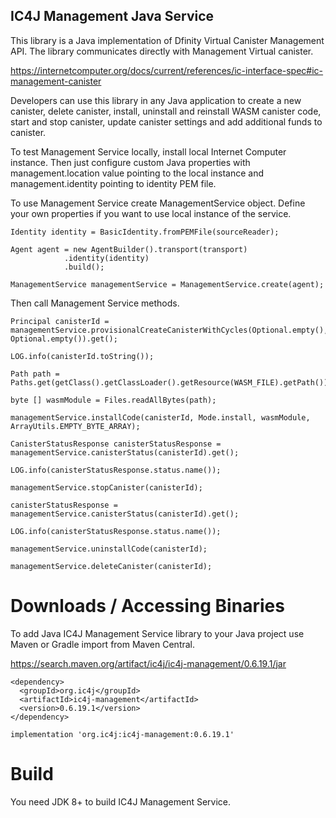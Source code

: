 ## IC4J Management Java Service 

This library is a Java implementation of Dfinity Virtual Canister Management API. 
 The library communicates directly with Management Virtual canister.
 
 <a href="https://internetcomputer.org/docs/current/references/ic-interface-spec#ic-management-canister">
https://internetcomputer.org/docs/current/references/ic-interface-spec#ic-management-canister
</a>
 
 Developers can use this library in any Java application to create a new canister, delete canister, install, uninstall and reinstall WASM canister code, start and stop canister, update canister settings and add additional funds to canister.

To test Management Service locally, install local Internet Computer instance. Then just configure custom Java properties with management.location value pointing to the local instance and management.identity pointing to identity PEM file.

To use Management Service create ManagementService object. Define your own properties if you want to use local instance of the service. 

```
Identity identity = BasicIdentity.fromPEMFile(sourceReader);

Agent agent = new AgentBuilder().transport(transport)
			.identity(identity)
			.build();

ManagementService managementService = ManagementService.create(agent);
```
Then call Management Service methods.  



```
Principal canisterId = managementService.provisionalCreateCanisterWithCycles(Optional.empty(), Optional.empty()).get();

LOG.info(canisterId.toString());
			
Path path = Paths.get(getClass().getClassLoader().getResource(WASM_FILE).getPath());
			
byte [] wasmModule = Files.readAllBytes(path);	
			
managementService.installCode(canisterId, Mode.install, wasmModule, ArrayUtils.EMPTY_BYTE_ARRAY);
			
CanisterStatusResponse canisterStatusResponse =  managementService.canisterStatus(canisterId).get();
			
LOG.info(canisterStatusResponse.status.name());						
			
managementService.stopCanister(canisterId);	
			
canisterStatusResponse =  managementService.canisterStatus(canisterId).get();
			
LOG.info(canisterStatusResponse.status.name());		
			
managementService.uninstallCode(canisterId);			

managementService.deleteCanister(canisterId);
```


# Downloads / Accessing Binaries

To add Java IC4J Management Service library to your Java project use Maven or Gradle import from Maven Central.

<a href="https://search.maven.org/artifact/ic4j/ic4j-management/0.6.19.1/jar">
https://search.maven.org/artifact/ic4j/ic4j-management/0.6.19.1/jar
</a>

```
<dependency>
  <groupId>org.ic4j</groupId>
  <artifactId>ic4j-management</artifactId>
  <version>0.6.19.1</version>
</dependency>
```

```
implementation 'org.ic4j:ic4j-management:0.6.19.1'
```


# Build

You need JDK 8+ to build IC4J Management Service.
